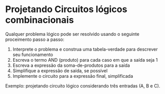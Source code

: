 # Projetando Circuitos lógicos combinacionais

Qualquer problema lógico pode ser resolvido usando o seguinte proceimento passo a passo:

1. Interprete o problema e construa uma tabela-verdade para descrever seu funcionamento
2. Escreva o termo AND \(produto\) para cada caso em que a saída seja 1
3. Escreva a expressão da soma-de-produtos para a saída
4. Simplifique a expressão de saída, se possível
5. Implemente o circuito para a expressão final, simplificada

Exemplo: projetando circuito lógico considerando três entradas \(A, B e C\).





